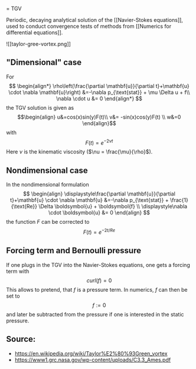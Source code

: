 = TGV

Periodic, decaying analytical solution of the [[Navier-Stokes equations]], used to conduct convergence tests of methods from [[Numerics for differential equations]].

![[taylor-gree-vortex.png]]


## "Dimensional" case
For 
$$
\begin{align*}
    \rho\left(\frac{\partial \mathbf{u}}{\partial t}+\mathbf{u} \cdot \nabla \mathbf{u}\right) &=-\nabla p_{\text{stat}} + \mu \Delta u + f\\
	\nabla \cdot u &= 0
\end{align*}
$$
the TGV solution is given as
$$\begin{align}
u&=cos(x)sin(y)F(t)\\
v&= -sin(x)cos(y)F(t) \\
w&=0
\end{align}$$
with
$$F(t)=e^{-2\nu t}$$
Here $\nu$ is the kinematic viscosity ($\nu = \frac{\mu}{\rho}$).


## Nondimensional case
In the nondimensional formulation
$$
\begin{align}
    \displaystyle\frac{\partial \mathbf{u}}{\partial t}+\mathbf{u} \cdot \nabla \mathbf{u} &=-\nabla p_{\text{stat}} + \frac{1}{\text{Re}} \Delta \boldsymbol{u} + \boldsymbol{f} \\
    \displaystyle\nabla \cdot \boldsymbol{u} &= 0
\end{align}
$$
 the function $F$ can be corrected to 
$$\displaystyle F(t)=e^{-2t/Re}$$


## Forcing term and Bernoulli pressure
If one plugs in the TGV into the Navier-Stokes equations, one gets a forcing term with
$$curl(f) = 0$$
This allows to pretend, that $f$ is a pressure term. In numerics, $f$ can then be set to 
$$f:=0$$
and later be subtracted from the pressure if one is interested in the static pressure.




## Source:
- https://en.wikipedia.org/wiki/Taylor%E2%80%93Green_vortex
- https://www1.grc.nasa.gov/wp-content/uploads/C3.3_Ames.pdf